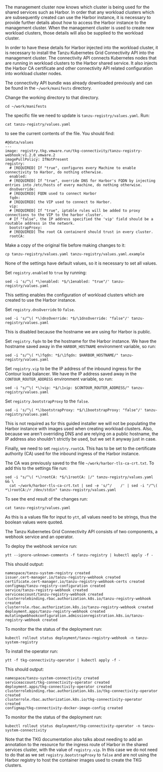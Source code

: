 The management cluster now knows which cluster is being used for the shared services such as Harbor. In order that any workload clusters which are subsequently created can use the Harbor instance, it is necessary to provide further details about how to access the Harbor instance to the management cluster. When the management cluster is used to create new workload clusters, those details will also be supplied to the workload cluster.

In order to have these details for Harbor injected into the workload cluster, it is necessary to install the Tanzu Kubernetes Grid Connectivity API into the management cluster. The connectivity API connects Kubernetes nodes that are running in workload clusters to the Harbor shared service. It also injects the Harbor CA certificate and other connectivity API related configuration into workload cluster nodes.

The connectivity API bundle was already downloaded previously and can be found in the ``~/work/manifests`` directory.

Change the working directory to that directory.

```execute-1
cd ~/work/manifests
```

The specific file we need to update is ``tanzu-registry/values.yaml``. Run:

```execute-1
cat tanzu-registry/values.yaml
```

to see the current contents of the file. You should find:

```
#@data/values
---
image: registry.tkg.vmware.run/tkg-connectivity/tanzu-registry-webhook:v1.2.0_vmware.2
imagePullPolicy: IfNotPresent
registry:
  # [REQUIRED] If "true", configures every Machine to enable connectivity to Harbor, do nothing otherwise.
  enabled:
  # [REQUIRED] If "true", override DNS for Harbor's FQDN by injecting entries into /etc/hosts of every machine, do nothing otherwise.
  dnsOverride:
  # [REQUIRED] FQDN used to connect Harbor
  fqdn:
  # [REQUIRED] the VIP used to connect to Harbor.
  vip:
  # [REQUIRED] If "true", iptable rules will be added to proxy connections to the VIP to the harbor cluster.
  # If "false", the IP address specified the 'vip' field should be a routable address in the network.
  bootstrapProxy:
  # [REQUIRED] The root CA containerd should trust in every cluster.
  rootCA:
```

Make a copy of the original file before making changes to it:

```execute-1
cp tanzu-registry/values.yaml tanzu-registry/values.yaml.example
```

None of the settings have default values, so it is necessary to set all values.

Set ``registry.enabled`` to ``true`` by running:

```execute-1
sed -i 's/^\( *\)enabled: *$/\1enabled: "true"/' tanzu-registry/values.yaml
```

This setting enables the configuration of workload clusters which are created to use the Harbor instance.

Set ``registry.dnsOverride`` to ``false``.

```execute-1
sed -i 's/^\( *\)dnsOverride: *$/\1dnsOverride: "false"/' tanzu-registry/values.yaml
```

This is disabled because the hostname we are using for Harbor is public. 

Set ``registry.fqdn`` to be the hostname for the Harbor instance. We have the hostname saved away in the ``HARBOR_HOSTNAME`` environment variable, so run:

```execute-1
sed -i "s/^\( *\)fqdn: *$/\1fqdn: $HARBOR_HOSTNAME/" tanzu-registry/values.yaml
```

Set ``registry.vip`` to be the IP address of the inbound ingress for the Contour load balancer. We have the IP address saved away in the ``CONTOUR_ROUTER_ADDRESS`` environment variable, so run:

```execute-1
sed -i "s/^\( *\)vip: *$/\1vip: $CONTOUR_ROUTER_ADDRESS/" tanzu-registry/values.yaml
```

Set ``registry.bootstrapProxy`` to the ``false``.

```execute-1
sed -i 's/^\( *\)bootstrapProxy: *$/\1bootstrapProxy: "false"/' tanzu-registry/values.yaml
```

This is not required as for this guided installer we will not be populating the Harbor instance with images used when creating workload clusters. Also, because we aren't overriding DNS and are relying on a public hostname, the IP address also shouldn't strictly be used, but we set it anyway just in case.

Finally, we need to set ``registry.rootCA``. This has to be set to the certificate authority (CA) used for the inbound ingress of the Harbor instance.

The CA was previously saved to the file ``~/work/harbor-tls-ca-crt.txt``. To add this to the settings file run:

```execute-1
sed -i "s/^\( *\)rootCA: *$/\1rootCA: |/" tanzu-registry/values.yaml && \
  cat ~/work/harbor-tls-ca-crt.txt | sed -e 's/^/    /' | sed -i "/^\( *\)rootCA:/r /dev/stdin" tanzu-registry/values.yaml
```

To see the end result of the changes run:

```execute-1
cat tanzu-registry/values.yaml
```

As this is a values file for input to ``ytt``, all values need to be strings, thus the boolean values were quoted.

The Tanzu Kubernetes Grid Connectivity API consists of two components, a webhook service and an operator.

To deploy the webhook service run:

```execute-1
ytt --ignore-unknown-comments -f tanzu-registry | kubectl apply -f - 
```

This should output:

```
namespace/tanzu-system-registry created
issuer.cert-manager.io/tanzu-registry-webhook created
certificate.cert-manager.io/tanzu-registry-webhook-certs created
configmap/tanzu-registry-configuration created
service/tanzu-registry-webhook created
serviceaccount/tanzu-registry-webhook created
clusterrolebinding.rbac.authorization.k8s.io/tanzu-registry-webhook created
clusterrole.rbac.authorization.k8s.io/tanzu-registry-webhook created
deployment.apps/tanzu-registry-webhook created
mutatingwebhookconfiguration.admissionregistration.k8s.io/tanzu-registry-webhook created
```

To monitor the the status of the deployment run:

```execute-1
kubectl rollout status deployment/tanzu-registry-webhook -n tanzu-system-registry
```

To install the operator run:

```execute-1
ytt -f tkg-connectivity-operator | kubectl apply -f -
```

This should output:

```
namespace/tanzu-system-connectivity created
serviceaccount/tkg-connectivity-operator created
deployment.apps/tkg-connectivity-operator created
clusterrolebinding.rbac.authorization.k8s.io/tkg-connectivity-operator created
clusterrole.rbac.authorization.k8s.io/tkg-connectivity-operator created
configmap/tkg-connectivity-docker-image-config created
```

To monitor the the status of the deployment run:

```execute-1
kubectl rollout status deployment/tkg-connectivity-operator -n tanzu-system-connectivity
```

Note that the TKG documentation also talks about needing to add an annotation to the resource for the ingress route of Harbor in the shared services cluster, with the value of ``registry.vip``. In this case we do not need to do that as we set ``registry.bootstrapProxy`` to ``false`` and are not using the Harbor registry to host the container images used to create the TKG clusters.

